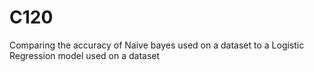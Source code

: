 # C120
Comparing the accuracy of Naive bayes used on a dataset to a Logistic Regression model used on a dataset 
